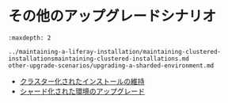 # その他のアップグレードシナリオ

```{toctree}
:maxdepth: 2

../maintaining-a-liferay-installation/maintaining-clustered-installationsmaintaining-clustered-installations.md
other-upgrade-scenarios/upgrading-a-sharded-environment.md
```

* [クラスター化されたインストールの維持](../maintaining-a-liferay-installation/maintaining-clustered-installations.md)
* [シャード化された環境のアップグレード](./other-upgrade-scenarios/upgrading-a-sharded-environment.md)